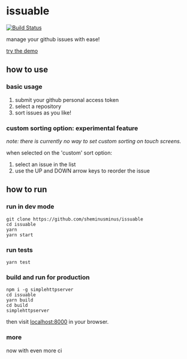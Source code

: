 # issuable
[![Build Status](https://travis-ci.com/sheminusminus/issuable.svg?branch=master)](https://travis-ci.com/sheminusminus/issuable)

manage your github issues with ease!

[try the demo](https://issuable.now.sh)

## how to use

### basic usage

1. submit your github personal access token
2. select a repository
3. sort issues as you like!

### custom sorting option: experimental feature

*note: there is currently no way to set custom sorting on touch screens.*

when selected on the 'custom' sort option:

1. select an issue in the list
2. use the UP and DOWN arrow keys to reorder the issue

## how to run

### run in dev mode

```
git clone https://github.com/sheminusminus/issuable
cd issuable
yarn
yarn start
```

### run tests

`yarn test`

### build and run for production

```
npm i -g simplehttpserver
cd issuable
yarn build
cd build
simplehttpserver
```

then visit [localhost:8000](http://localhost:8000) in your browser.

### more

now with even more ci
